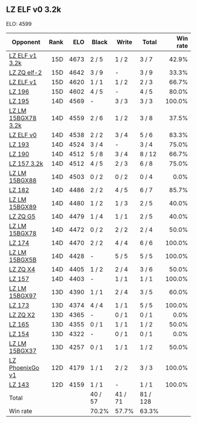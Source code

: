 ## LZ ELF v0 3.2k ##

ELO: 4599

Opponent | Rank | ELO | Black | Write | Total | Win rate
---------|-----:|----:|-------|-------|-------|-------:
[LZ ELF v1 3.2k](LZ%20ELF%20v1%203.2k.md) | 15D | 4673 | 2 / 5 | 1 / 2 | 3 / 7 | 42.9%
[LZ ZQ elf-2](LZ%20ZQ%20elf-2.md) | 15D | 4642 | 3 / 9 | - | 3 / 9 | 33.3%
[LZ ELF v1](LZ%20ELF%20v1.md) | 15D | 4620 | 1 / 1 | 1 / 2 | 2 / 3 | 66.7%
[LZ 196](LZ%20196.md) | 15D | 4602 | 4 / 5 | - | 4 / 5 | 80.0%
[LZ 195](LZ%20195.md) | 14D | 4569 | - | 3 / 3 | 3 / 3 | 100.0%
[LZ LM 15BGX78 3.2k](LZ%20LM%2015BGX78%203.2k.md) | 14D | 4559 | 2 / 6 | 1 / 2 | 3 / 8 | 37.5%
[LZ ELF v0](LZ%20ELF%20v0.md) | 14D | 4538 | 2 / 2 | 3 / 4 | 5 / 6 | 83.3%
[LZ 193](LZ%20193.md) | 14D | 4524 | 3 / 4 | - | 3 / 4 | 75.0%
[LZ 190](LZ%20190.md) | 14D | 4512 | 5 / 8 | 3 / 4 | 8 / 12 | 66.7%
[LZ 157 3.2k](LZ%20157%203.2k.md) | 14D | 4512 | 4 / 5 | 2 / 3 | 6 / 8 | 75.0%
[LZ LM 15BGX88](LZ%20LM%2015BGX88.md) | 14D | 4503 | 0 / 2 | 0 / 2 | 0 / 4 | 0.0%
[LZ 182](LZ%20182.md) | 14D | 4486 | 2 / 2 | 4 / 5 | 6 / 7 | 85.7%
[LZ LM 15BGX89](LZ%20LM%2015BGX89.md) | 14D | 4480 | 1 / 2 | 1 / 3 | 2 / 5 | 40.0%
[LZ ZQ G5](LZ%20ZQ%20G5.md) | 14D | 4479 | 1 / 4 | 1 / 1 | 2 / 5 | 40.0%
[LZ LM 15BGX78](LZ%20LM%2015BGX78.md) | 14D | 4472 | 0 / 2 | 2 / 2 | 2 / 4 | 50.0%
[LZ 174](LZ%20174.md) | 14D | 4470 | 2 / 2 | 4 / 4 | 6 / 6 | 100.0%
[LZ LM 15BGX5B](LZ%20LM%2015BGX5B.md) | 14D | 4428 | - | 5 / 5 | 5 / 5 | 100.0%
[LZ ZQ X4](LZ%20ZQ%20X4.md) | 14D | 4405 | 1 / 2 | 2 / 4 | 3 / 6 | 50.0%
[LZ 157](LZ%20157.md) | 14D | 4403 | - | 1 / 1 | 1 / 1 | 100.0%
[LZ LM 15BGX97](LZ%20LM%2015BGX97.md) | 13D | 4390 | 1 / 1 | 2 / 4 | 3 / 5 | 60.0%
[LZ 173](LZ%20173.md) | 13D | 4374 | 4 / 4 | 1 / 1 | 5 / 5 | 100.0%
[LZ ZQ X2](LZ%20ZQ%20X2.md) | 13D | 4365 | - | 0 / 1 | 0 / 1 | 0.0%
[LZ 165](LZ%20165.md) | 13D | 4355 | 0 / 1 | 1 / 1 | 1 / 2 | 50.0%
[LZ 154](LZ%20154.md) | 13D | 4322 | - | 0 / 1 | 0 / 1 | 0.0%
[LZ LM 15BGX37](LZ%20LM%2015BGX37.md) | 13D | 4257 | 0 / 1 | 1 / 1 | 1 / 2 | 50.0%
[LZ PhoenixGo v1](LZ%20PhoenixGo%20v1.md) | 12D | 4179 | 1 / 1 | 2 / 2 | 3 / 3 | 100.0%
[LZ 143](LZ%20143.md) | 12D | 4159 | 1 / 1 | - | 1 / 1 | 100.0%
Total | | | 40 / 57 | 41 / 71 | 81 / 128 | 
Win rate| | | 70.2% | 57.7% | 63.3% | 

